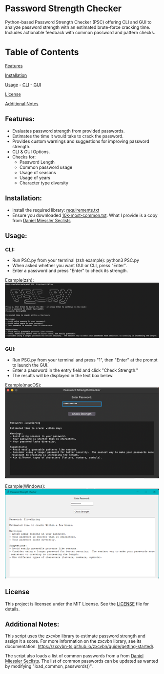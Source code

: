 # Password Strength Checker

Python-based Password Strength Checker (PSC) offering CLI and GUI to analyze password strength with an estimated brute-force cracking time. Includes actionable feedback with common password and pattern checks.

# Table of Contents
[Features](https://github.com/Seger-Steele/Password-Strength-Checker/tree/main?tab=readme-ov-file#features)

[Installation](https://github.com/Seger-Steele/Password-Strength-Checker/tree/main?tab=readme-ov-file#installation)

[Usage](https://github.com/Seger-Steele/Password-Strength-Checker/tree/main?tab=readme-ov-file#usage)
    - [CLI](https://github.com/Seger-Steele/Password-Strength-Checker/tree/main?tab=readme-ov-file#cli)
    - [GUI](https://github.com/Seger-Steele/Password-Strength-Checker/tree/main?tab=readme-ov-file#gui)

[License](https://github.com/Seger-Steele/Password-Strength-Checker/tree/main?tab=readme-ov-file#license)

[Additional Notes](https://github.com/Seger-Steele/Password-Strength-Checker/tree/main?tab=readme-ov-file#additional-notes)

## Features:

- Evaluates password strength from provided passwords.
- Estimates the time it would take to crack the password.
- Provides custom warnings and suggestions for improving password strength.
- CLI & GUI Options.
- Checks for:
    - Password Length
    - Common password usage
    - Usage of seasons
    - Usage of years
    - Character type diversity


## Installation:

- Install the required library: [requirements.txt](https://github.com/Seger-Steele/Password-Strength-Checker/blob/main/requirements.txt)
- Ensure you downloaded [10k-most-common.txt](https://github.com/Seger-Steele/Password-Strength-Checker/blob/main/10k-most-common.txt).  What I provide is a copy from [Daniel Miessler Seclists](https://github.com/danielmiessler/SecLists/blob/master/Passwords/Common-Credentials/10k-most-common.txt)

## Usage:

### CLI:

- Run PSC.py from your terminal (zsh example): python3 PSC.py
- When asked whether you want GUI or CLI, press "Enter".
- Enter a password and press "Enter" to check its strength. 

Example(zsh): 
![alt text](image-2.png)

### GUI:

- Run PSC.py from your terminal and press "1", then "Enter" at the prompt to launch the GUI.
- Enter a password in the entry field and click "Check Strength."
- The results will be displayed in the text box below.

Example(macOS): 
![alt text](image.png)

Example(Windows): 
![alt text](image-1.png)

## License
This project is licensed under the MIT License. See the [LICENSE](https://github.com/Seger-Steele/Password-Strength-Checker/blob/main/LICENSE) file for details.

## Additional Notes:
This script uses the zxcvbn library to estimate password strength and assign it a score. For more information on the zxcvbn library, see its documentation: https://zxcvbn-ts.github.io/zxcvbn/guide/getting-started/.

The script also loads a list of common passwords from a from [Daniel Miessler Seclists](https://github.com/danielmiessler/SecLists/blob/master/Passwords/Common-Credentials/10k-most-common.txt).  The list of common passwords can be updated as wanted by modifying "load_common_passwords()". 